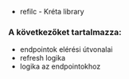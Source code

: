 - refilc - Kréta library

### A következőket tartalmazza:
- endpointok elérési útvonalai
- refresh logika
- logika az endpointokhoz
